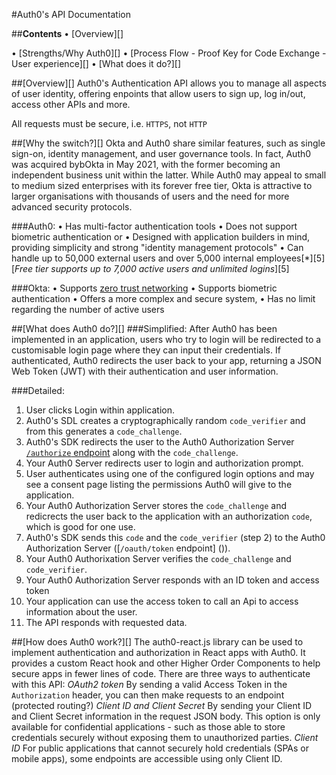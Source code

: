 #Auth0's API Documentation

##**Contents**
• [Overview][]
<!-- • [What is Auth0 - Authentication vs Authorisation][] -->
• [Strengths/Why Auth0][]
• [Process Flow - Proof Key for Code Exchange - User experience][] <!-- Better name -->
• [What does it do?][]

<!-- The purpose of this document is to clarify some of the essential considerations that informed the migration of the Underdog Devs platform from using Okta to using Auth0 for user authentication on its site. It includes high-level expla**nations of key concetps and processes, and links to relevant internal and external sources of knowledge on the services mentioned. -->

##[Overview][]
Auth0's Authentication API allows you to manage all aspects of user identity, offering enpoints that allow users to sign up, log in/out, access other APIs and more.

All requests must be secure, i.e. `HTTPS`, not `HTTP`


<!-- ##[What is Auth0?][]
Auth0's Authentication API allows you to manage all aspects of user identity, offering enpoints that allow users to sign up, log in/out, access other APIs and more. -->

##[Why the switch?][] <!-- Auth0 vs Okta -->
Okta and Auth0 share similar features, such as single sign-on, identity management, and user governance tools. In fact, Auth0  was  acquired bybOkta in May 2021, with the former becoming an independent business unit within the latter. While Auth0 may appeal to small to medium sized enterprises with its forever free tier, Okta is  attractive to larger organisations with thousands of users and the need for more advanced security protocols. 

<!--- Insert table to show differences -->
###Auth0:
• Has multi-factor authentication tools
• Does not support biometric authentication or 
• Designed with application builders in mind, providing simplicity and strong "identity management protocols"
• Can handle up to 50,000 external users and over 5,000 internal employees[*][5]
[*Free tier supports up to 7,000 active users and unlimited logins*][5]

###Okta:
• Supports [zero trust networking](<!-- Link to article -->)
• Supports biometric authentication
• Offers a more complex and secure system,
• Has no limit regarding the number of active users

##[What does Auth0 do?][]
###Simplified:
After Auth0 has been implemented in an application, users who try to login will be redirected to a customisable login page where they can input their credentials. If authenticated, Auth0  redirects the user back to your app, returning a JSON Web Token (JWT) with their authentication and user information.

###Detailed:
1. User clicks Login within application.
2. Auth0's SDL creates a cryptographically random `code_verifier` and from this generates a `code_challenge`.
3. Auth0's SDK redirects the user to the Auth0 Authorization Server [`/authorize` endpoint]() along with the `code_challenge`.
4. Your Auth0 Server redirects user to login and authorization prompt.
5. User authenticates using one of the configured login options and may see a consent page listing the permissions Auth0 will give to the application.
6. Your Auth0 Authorization Server stores the `code_challenge` and redicrects the user back to the application with an authorization `code`, which is good for one use.
7. Auth0's SDK sends this `code` and the `code_verifier` (step 2) to the Auth0 Authorization Server ([`/oauth/token` endpoint] ()).
8. Your Auth0 Authorixation Server verifies the `code_challenge` and `code_verifier`.
9. Your Auth0 Authorization Server responds with an ID token and access token
10. Your application can use the access token to call an Api to access information about the user.
11. The API responds with requested data.


##[How does Auth0 work?][] <!-- Link to Bennet's file? -->
The auth0-react.js library can be used to implement authentication and authorization in React apps with Auth0. It provides a custom React hook and other Higher Order Components to help secure apps in fewer lines of code. There are three ways to authenticate with this API:
*OAuth2 token*
By sending a valid Access Token in the `Authorization` header, you can then make requests to an endpoint (protected routing?)
*Client ID and Client Secret*
By sending your Client ID and Client Secret information in the request JSON body. This option is only available for confidential applications - such as those able to store credentials securely without exposing them to unauthorized parties.
*Client ID*
For public applications that cannot securely hold credentials (SPAs or mobile apps), some endpoints are accessible using only Client ID.